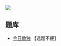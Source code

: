 ![](https://cn.sudoku.today/pic/outsidesumconsecutive/22431_241672.png)

## 题库
- [今日数独](https://cn.sudoku.today/dailysudoku/) 【选题不便】